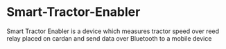 # Smart-Tractor-Enabler
Smart Tractor Enabler is a device which measures tractor speed over reed relay placed on cardan and send data over Bluetooth to a mobile device

